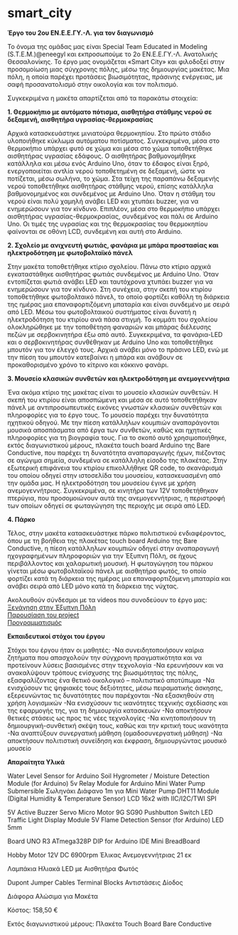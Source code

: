 # smart_city
**Έργο του 2ου ΕΝ.Ε.Ε.ΓΥ.-Λ. για τον διαγωνισμό**

Το όνομα της ομάδας μας είναι Special Team Educated in Modeling (S.T.E.M.)@eneegyl και εκπροσωπούμε το 2ο ΕΝ.Ε.Ε.ΓΥ.-Λ. Ανατολικής Θεσσαλονίκης. Το έργο μας ονομάζεται «Smart City» και φιλοδοξεί στην προσομοίωση μιας σύγχρονης πόλης, μέσω της δημιουργίας μακέτας. Μια πόλη, η οποία παρέχει προτάσεις βιωσιμότητας, πράσινης ενέργειας, με σαφή προσανατολισμό στην οικολογία και τον πολιτισμό.

Συγκεκριμένα η μακέτα απαρτίζεται από τα παρακάτω στοιχεία:

**1. Θερμοκήπιο με αυτόματο πότισμα, αισθητήρα στάθμης νερού σε δεξαμενή, αισθητήρα υγρασίας-θερμοκρασίας**
  
Αρχικά κατασκευάστηκε μινιατούρα θερμοκηπίου. Στο πρώτο στάδιο υλοποιήθηκε κύκλωμα αυτόματου ποτίσματος. Συγκεκριμένα, μέσα στο θερμοκήπιο υπάρχει φυτό σε χώμα και μέσα στο χώμα τοποθετήθηκε αισθητήρας υγρασίας εδάφους. Ο αισθητήρας βαθμονομήθηκε κατάλληλα και μέσω ενός Arduino Uno, όταν το έδαφος είναι ξηρό, ενεργοποιείται αντλία νερού τοποθετημένη σε δεξαμενή, ώστε να ποτίζεται, μέσω σωλήνα, το χώμα.
Στα τείχη της παραπάνω δεξαμενής νερού τοποθετήθηκε αισθητήρας στάθμης νερού, επίσης κατάλληλα βαθμονομημένος και συνδεμένος με Arduino Uno. Όταν η στάθμη του νερού είναι πολύ χαμηλή ανάβει LED και χτυπάει buzzer, για να ενημερώσουν για τον κίνδυνο.
Επιπλέον, μέσα στο θερμοκήπιο υπάρχει αισθητήρας υγρασίας-θερμοκρασίας, συνδεμένος και πάλι σε Arduino Uno. Οι τιμές της υγρασίας και της θερμοκρασίας του θερμοκηπίου φαίνονται σε οθόνη LCD, συνδεμένη και αυτή στο Arduino.


**2. Σχολείο με ανιχνευτή φωτιάς, φανάρια με μπάρα προστασίας και ηλεκτροδότηση με φωτοβολταϊκό πάνελ**
   
Στην μακέτα τοποθετήθηκε κτίριο σχολείου. Πάνω στο κτίριο αρχικά εγκαταστάθηκε αισθητήρας φωτιάς συνδεμένος με Arduino Uno. Όταν εντοπίζεται φωτιά ανάβει LED και ταυτόχρονα χτυπάει buzzer για να ενημερώσουν για τον κίνδυνο. Στη συνέχεια, στην σκεπή του κτιρίου τοποθετήθηκε φωτοβολταικό πάνελ, το οποίο φορτίζει καθόλη τη διάρκεια της ημέρας μια επαναφορτιζόμενη μπαταρία και είναι συνδεμένο με σειρά από LED. Μέσω του φωτοβολταικού συστήματος είναι δυνατή η ηλεκτροδότηση του κτιρίου ανά πάσα στιγμή.
Το κομμάτι του σχολείου ολοκληρώθηκε με την τοποθέτηση φαναριών και μπάρας διέλευσης πεζών με σερβοκινητήρα έξω από αυτό. Συγκεκριμένα, τα φανάρια-LED και ο σερβοκινητήρας συνθέθηκαν με Arduino Uno και τοποθετήθηκε μπουτόν για τον έλεγχό τους. Αρχικά ανάβει μόνο το πράσινο LED, ενώ με την πίεση του μπουτόν κατεβαίνει η μπάρα και ανάβουν σε προκαθορισμένο χρόνο το κίτρινο και κόκκινο φανάρι.

**3. Μουσείο κλασικών συνθετών και ηλεκτροδότηση με ανεμογεννήτρια**
   
Ένα ακόμα κτίριο της μακέτας είναι το μουσείο κλασικών συνθετών. Η σκεπή του κτιρίου είναι αποσπώμενη και μέσα σε αυτό τοποθετήθηκαν πάνελ με αντιπροσωπευτικές εικόνες γνωστών κλασικών συνθετών και πληροφορίες για το έργο τους. Το μουσείο παρέχει την δυνατότητα ηχητικού οδηγού. Με την πίεση κατάλληλων κουμπιών αναπαράγονται μουσικά αποσπάσματα από έργα των συνθετών, καθώς και ηχητικές πληροφορίες για τη βιογραφία τους. Για το σκοπό αυτό χρησιμοποιήθηκε, εκτός διαγωνιστικού μέρους, πλακέτα touch board Arduino της Bare Conductive, που παρέχει τη δυνατότητα αναπαραγωγής ήχων, πιέζοντας σε αγώγιμα σημεία, συνδεμένα σε κατάλληλη είσοδο της πλακέτας. Στην εξωτερική επιφάνεια του κτιρίου επικολλήθηκε QR code, το σκανάρισμά του οποίου οδηγεί στην ιστοσελίδα του μουσείου, κατασκευασμένη από την ομάδα μας.
Η ηλεκτροδότηση του μουσείου έγινε με χρήση ανεμογεννήτριας. Συγκεκριμένα, σε κινητήρα των 12V τοποθετήθηκαν πτερύγια, που προσομοιώνουν αυτά της ανεμογεννήτριας, η περιστροφή των οποίων οδηγεί σε φωταγώγηση της περιοχής με σειρά από LED.

**4. Πάρκο**
   
Τέλος, στην μακέτα κατασκευάστηκε πάρκο πολιτιστικού ενδιαφέροντος, όπου με τη βοήθεια της πλακέτας touch board Arduino της Bare Conductive, η πίεση κατάλληλων κουμπιών οδηγεί στην αναπαραγωγή ηχογραφημένων πληροφοριών για την Έξυπνη Πόλη, σε ήχους περιβάλλοντος και χαλαρωτική μουσική. Η φωταγώγηση του πάρκου γίνεται μέσω φωτοβολταϊκού πάνελ με αισθητήρα φωτός, το οποίο φορτίζει κατά τη διάρκεια της ημέρας μια επαναφορτιζόμενη μπαταρία και ανάβει σειρά από LED μόνο κατά τη διάρκεια της νύχτας.

Ακολουθούν σύνδεσμοι με τα videos που συνοδεύουν το έργο μας:
<br>[Ξενάγηση στην Έξυπνη Πόλη](https://youtu.be/e4sk_O5HffA)
<br>[Παρουσίαση του project](https://www.youtube.com/watch?v=WTi-2gbfPQk)
<br>[Προγραμματισμός](https://youtu.be/kaSLtZpC0Kk)


**Εκπαιδευτικοί στόχοι του έργου**

Στόχοι του έργου ήταν οι μαθητές:
-Να συνειδητοποιήσουν καίρια ζητήματα που απασχολούν την σύγχρονη πραγματικότητα και να προτείνουν λύσεις βασισμένες στην τεχνολογία
-Να ερευνήσουν και να ανακαλύψουν τρόπους ενίσχυσης της βιωσιμότητας της πόλης, εξασφαλίζοντας ένα θετικό οικολογικό – πολιτιστικό αποτύπωμα
-Να ενισχύσουν τις ψηφιακές τους δεξιότητες, μέσω πειραματικής άσκησης, εξερευνώντας τις δυνατότητες που παρέχονται
-Να εξασκηθούν στη χρήση λογισμικών
-Να ενισχύσουν τις ικανότητες τεχνικής σχεδίασης και της εφαρμογής της, για τη δημιουργία κατασκευών
-Να αποκτήσουν θετικές στάσεις ως προς τις νέες τεχνολογίες 
-Να κινητοποιήσουν τη δημιουργική-συνθετική σκέψη τους, καθώς και την κριτική τους ικανότητα
-Να αναπτύξουν συνεργατική μάθηση (ομαδοσυνεργατική μάθηση)
-Να αποκτήσουν πολιτιστική συνείδηση και έκφραση, δημιουργώντας μουσικό μουσείο


**Απαραίτητα Υλικά**

Water Level Sensor for Arduino
Soil Hygrometer / Moisture Detection Module (for Arduino)
5v Relay Module for Arduino
Mini Water Pump Submersible
Σωληνάκι Διάφανο 1m για Mini Water Pump
DHT11 Module (Digital Humidity & Temperature Sensor)
LCD 16x2 with IIC/I2C/TWI SPI

5V Active Buzzer
Servo Micro Motor 9G SG90
Pushbutton Switch
LED Traffic Light Display Module 5V
Flame Detection Sensor (for Arduino)
LED  5mm


Board UNO R3 ATmega328P DIP for Arduino IDE
Mini BreadBoard

Hobby Motor 12V DC 6900rpm
Έλικας Ανεμογεννήτριας 21 εκ

Λαμπάκια Ηλιακά LED με Αισθητήρα Φωτός

Dupont Jumper Cables
Terminal Blocks
Αντιστάσεις
Δίοδος

Διάφορα Αλώσιμα για Μακέτα

Κόστος: 158,50 €

Εκτός διαγωνιστικού μέρους: Πλακέτα Touch Board Bare Conductive
